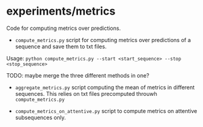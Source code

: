 # experiments/metrics
Code for computing metrics over predictions.

* `compute_metrics.py` script for computing metrics over predictions of a sequence
and save them to txt files.

Usage: `python compute_metrics.py --start <start_sequence> --stop <stop_sequence>`

TODO: maybe merge the three different methods in one?

* `aggregate_metrics.py` script computing the mean of metrics in different sequences.
This relies on txt files precomputed throuwh `compute_metrics.py`

* `compute_metrics_on_attentive.py` script to compute metrics on attentive subsequences only.
